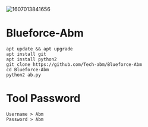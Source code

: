 ![1607013841656](https://user-images.githubusercontent.com/52023076/101060533-609ecc00-3544-11eb-9a67-0b43ae5131e0.jpg)

# Blueforce-Abm
```
apt update && apt upgrade
apt install git
apt install python2
git clone https://github.com/Tech-abm/Blueforce-Abm
cd Blueforce-Abm
python2 ab.py
```
# Tool Password 
```
Username > Abm
Password > Abm
```
